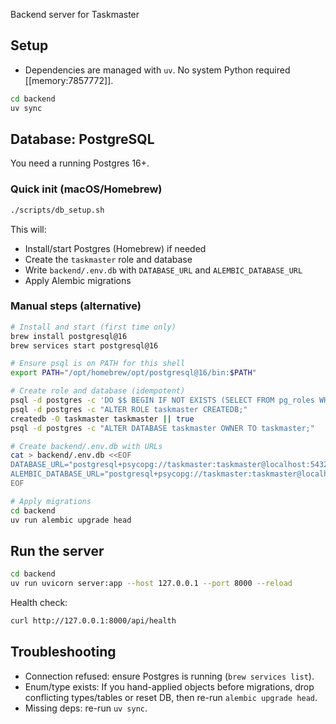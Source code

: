 Backend server for Taskmaster

## Setup

- Dependencies are managed with `uv`. No system Python required [[memory:7857772]].

```bash
cd backend
uv sync
```

## Database: PostgreSQL

You need a running Postgres 16+.

### Quick init (macOS/Homebrew)

```bash
./scripts/db_setup.sh
```

This will:
- Install/start Postgres (Homebrew) if needed
- Create the `taskmaster` role and database
- Write `backend/.env.db` with `DATABASE_URL` and `ALEMBIC_DATABASE_URL`
- Apply Alembic migrations

### Manual steps (alternative)

```bash
# Install and start (first time only)
brew install postgresql@16
brew services start postgresql@16

# Ensure psql is on PATH for this shell
export PATH="/opt/homebrew/opt/postgresql@16/bin:$PATH"

# Create role and database (idempotent)
psql -d postgres -c 'DO $$ BEGIN IF NOT EXISTS (SELECT FROM pg_roles WHERE rolname = '"'"'taskmaster'"'"') THEN CREATE ROLE taskmaster LOGIN PASSWORD '"'"'taskmaster'"'"'; END IF; END $$;'
psql -d postgres -c "ALTER ROLE taskmaster CREATEDB;"
createdb -O taskmaster taskmaster || true
psql -d postgres -c "ALTER DATABASE taskmaster OWNER TO taskmaster;"

# Create backend/.env.db with URLs
cat > backend/.env.db <<EOF
DATABASE_URL="postgresql+psycopg://taskmaster:taskmaster@localhost:5432/taskmaster"
ALEMBIC_DATABASE_URL="postgresql+psycopg://taskmaster:taskmaster@localhost:5432/taskmaster"
EOF

# Apply migrations
cd backend
uv run alembic upgrade head
```

## Run the server

```bash
cd backend
uv run uvicorn server:app --host 127.0.0.1 --port 8000 --reload
```

Health check:

```bash
curl http://127.0.0.1:8000/api/health
```

## Troubleshooting

- Connection refused: ensure Postgres is running (`brew services list`).
- Enum/type exists: If you hand-applied objects before migrations, drop conflicting types/tables or reset DB, then re-run `alembic upgrade head`.
- Missing deps: re-run `uv sync`.